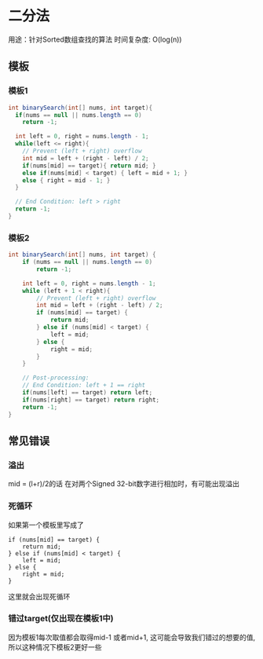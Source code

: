 # 二分法

用途：针对Sorted数组查找的算法
时间复杂度: O(log(n))

## 模板
### 模板1
```java
int binarySearch(int[] nums, int target){
  if(nums == null || nums.length == 0)
    return -1;

  int left = 0, right = nums.length - 1;
  while(left <= right){
    // Prevent (left + right) overflow
    int mid = left + (right - left) / 2;
    if(nums[mid] == target){ return mid; }
    else if(nums[mid] < target) { left = mid + 1; }
    else { right = mid - 1; }
  }

  // End Condition: left > right
  return -1;
}
```

### 模板2

```java
int binarySearch(int[] nums, int target) {
    if (nums == null || nums.length == 0)
        return -1;

    int left = 0, right = nums.length - 1;
    while (left + 1 < right){
        // Prevent (left + right) overflow
        int mid = left + (right - left) / 2;
        if (nums[mid] == target) {
            return mid;
        } else if (nums[mid] < target) {
            left = mid;
        } else {
            right = mid;
        }
    }

    // Post-processing:
    // End Condition: left + 1 == right
    if(nums[left] == target) return left;
    if(nums[right] == target) return right;
    return -1;
}
```

## 常见错误

### 溢出
mid = (l+r)/2的话
在对两个Signed 32-bit数字进行相加时，有可能出现溢出

### 死循环
如果第一个模板里写成了
```
if (nums[mid] == target) {
    return mid;
} else if (nums[mid] < target) {
    left = mid;
} else {
    right = mid;
}
```
这里就会出现死循环

### 错过target(仅出现在模板1中)
因为模板1每次取值都会取得mid-1 或者mid+1, 这可能会导致我们错过的想要的值, 所以这种情况下模板2更好一些
